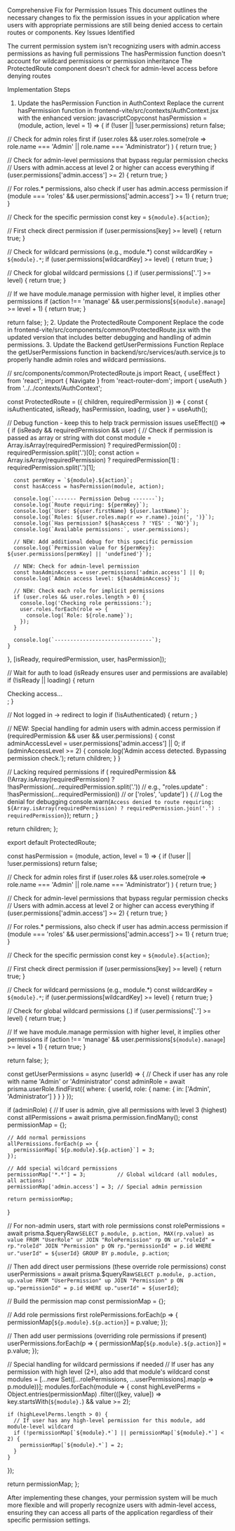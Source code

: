 Comprehensive Fix for Permission Issues
This document outlines the necessary changes to fix the permission issues in your application where users with appropriate permissions are still being denied access to certain routes or components.
Key Issues Identified

The current permission system isn't recognizing users with admin.access permissions as having full permissions
The hasPermission function doesn't account for wildcard permissions or permission inheritance
The ProtectedRoute component doesn't check for admin-level access before denying routes

Implementation Steps
1. Update the hasPermission Function in AuthContext
Replace the current hasPermission function in frontend-vite/src/contexts/AuthContext.jsx with the enhanced version:
javascriptCopyconst hasPermission = (module, action, level = 1) => {
  if (!user || !user.permissions) return false;

  // Check for admin roles first
  if (user.roles && user.roles.some(role => 
    role.name === 'Admin' || role.name === 'Administrator')
  ) {
    return true;
  }
  
  // Check for admin-level permissions that bypass regular permission checks
  // Users with admin.access at level 2 or higher can access everything
  if (user.permissions['admin.access'] >= 2) {
    return true;
  }
  
  // For roles.* permissions, also check if user has admin.access permission
  if (module === 'roles' && user.permissions['admin.access'] >= 1) {
    return true;
  }
  
  // Check for the specific permission
  const key = `${module}.${action}`;
  
  // First check direct permission
  if (user.permissions[key] >= level) {
    return true;
  }
  
  // Check for wildcard permissions (e.g., module.*)
  const wildcardKey = `${module}.*`;
  if (user.permissions[wildcardKey] >= level) {
    return true;
  }
  
  // Check for global wildcard permissions (*.*)
  if (user.permissions['*.*'] >= level) {
    return true;
  }
  
  // If we have module.manage permission with higher level, it implies other permissions
  if (action !== 'manage' && user.permissions[`${module}.manage`] >= level + 1) {
    return true;
  }
  
  return false;
};
2. Update the ProtectedRoute Component
Replace the code in frontend-vite/src/components/common/ProtectedRoute.jsx with the updated version that includes better debugging and handling of admin permissions.
3. Update the Backend getUserPermissions Function
Replace the getUserPermissions function in backend/src/services/auth.service.js to properly handle admin roles and wildcard permissions.

// src/components/common/ProtectedRoute.js
import React, { useEffect } from 'react';
import { Navigate } from 'react-router-dom';
import { useAuth } from '../../contexts/AuthContext';

const ProtectedRoute = ({ children, requiredPermission }) => {
  const { isAuthenticated, isReady, hasPermission, loading, user } = useAuth();
  
  // Debug function - keep this to help track permission issues
  useEffect(() => {
    if (isReady && requiredPermission && user) {
      // Check if permission is passed as array or string with dot
      const module = Array.isArray(requiredPermission) 
        ? requiredPermission[0] 
        : requiredPermission.split('.')[0];
      const action = Array.isArray(requiredPermission) 
        ? requiredPermission[1] 
        : requiredPermission.split('.')[1];
      
      const permKey = `${module}.${action}`;
      const hasAccess = hasPermission(module, action);
      
      console.log(`------- Permission Debug -------`);
      console.log(`Route requiring: ${permKey}`);
      console.log(`User: ${user.firstName} ${user.lastName}`);
      console.log(`Roles: ${user.roles.map(r => r.name).join(', ')}`);
      console.log(`Has permission? ${hasAccess ? 'YES' : 'NO'}`);
      console.log(`Available permissions:`, user.permissions);
      
      // NEW: Add additional debug for this specific permission
      console.log(`Permission value for ${permKey}: ${user.permissions[permKey] || 'undefined'}`);
      
      // NEW: Check for admin-level permission
      const hasAdminAccess = user.permissions['admin.access'] || 0;
      console.log(`Admin access level: ${hasAdminAccess}`);
      
      // NEW: Check each role for implicit permissions
      if (user.roles && user.roles.length > 0) {
        console.log('Checking role permissions:');
        user.roles.forEach(role => {
          console.log(`Role: ${role.name}`);
        });
      }
      
      console.log(`-------------------------------`);
    }
  }, [isReady, requiredPermission, user, hasPermission]);

  // Wait for auth to load (isReady ensures user and permissions are available)
  if (!isReady || loading) {
    return <div className="p-8 text-center text-gray-500">Checking access...</div>;
  }

  // Not logged in → redirect to login
  if (!isAuthenticated) {
    return <Navigate to="/login" replace />;
  }

  // NEW: Special handling for admin users with admin.access permission
  if (requiredPermission && user && user.permissions) {
    const adminAccessLevel = user.permissions['admin.access'] || 0;
    if (adminAccessLevel >= 2) {
      console.log('Admin access detected. Bypassing permission check.');
      return children;
    }
  }

  // Lacking required permissions
  if (
    requiredPermission &&
    (!Array.isArray(requiredPermission)
      ? !hasPermission(...requiredPermission.split('.')) // e.g., "roles.update"
      : !hasPermission(...requiredPermission)) // or ['roles', 'update']
  ) {
    // Log the denial for debugging
    console.warn(`Access denied to route requiring: ${Array.isArray(requiredPermission) ? requiredPermission.join('.') : requiredPermission}`);
    return <Navigate to="/unauthorized" replace />;
  }

  return children;
};

export default ProtectedRoute;

const hasPermission = (module, action, level = 1) => {
  if (!user || !user.permissions) return false;

  // Check for admin roles first
  if (user.roles && user.roles.some(role => 
    role.name === 'Admin' || role.name === 'Administrator')
  ) {
    return true;
  }
  
  // Check for admin-level permissions that bypass regular permission checks
  // Users with admin.access at level 2 or higher can access everything
  if (user.permissions['admin.access'] >= 2) {
    return true;
  }
  
  // For roles.* permissions, also check if user has admin.access permission
  if (module === 'roles' && user.permissions['admin.access'] >= 1) {
    return true;
  }
  
  // Check for the specific permission
  const key = `${module}.${action}`;
  
  // First check direct permission
  if (user.permissions[key] >= level) {
    return true;
  }
  
  // Check for wildcard permissions (e.g., module.*)
  const wildcardKey = `${module}.*`;
  if (user.permissions[wildcardKey] >= level) {
    return true;
  }
  
  // Check for global wildcard permissions (*.*)
  if (user.permissions['*.*'] >= level) {
    return true;
  }
  
  // If we have module.manage permission with higher level, it implies other permissions
  if (action !== 'manage' && user.permissions[`${module}.manage`] >= level + 1) {
    return true;
  }
  
  return false;
};


const getUserPermissions = async (userId) => {
  // Check if user has any role with name 'Admin' or 'Administrator'
  const adminRole = await prisma.userRole.findFirst({
    where: {
      userId,
      role: {
        name: {
          in: ['Admin', 'Administrator']
        }
      }
    }
  });

  if (adminRole) {
    // If user is admin, give all permissions with level 3 (highest)
    const allPermissions = await prisma.permission.findMany();
    const permissionMap = {};
    
    // Add normal permissions
    allPermissions.forEach(p => {
      permissionMap[`${p.module}.${p.action}`] = 3;
    });
    
    // Add special wildcard permissions
    permissionMap['*.*'] = 3;          // Global wildcard (all modules, all actions)
    permissionMap['admin.access'] = 3; // Special admin permission
    
    return permissionMap;
  }

  // For non-admin users, start with role permissions
  const rolePermissions = await prisma.$queryRaw`
    SELECT p.module, p.action, MAX(rp.value) as value
    FROM "UserRole" ur
    JOIN "RolePermission" rp ON ur."roleId" = rp."roleId"
    JOIN "Permission" p ON rp."permissionId" = p.id
    WHERE ur."userId" = ${userId}
    GROUP BY p.module, p.action
  `;

  // Then add direct user permissions (these override role permissions)
  const userPermissions = await prisma.$queryRaw`
    SELECT p.module, p.action, up.value
    FROM "UserPermission" up
    JOIN "Permission" p ON up."permissionId" = p.id
    WHERE up."userId" = ${userId}
  `;

  // Build the permission map
  const permissionMap = {};
  
  // Add role permissions first
  rolePermissions.forEach(p => {
    permissionMap[`${p.module}.${p.action}`] = p.value;
  });
  
  // Then add user permissions (overriding role permissions if present)
  userPermissions.forEach(p => {
    permissionMap[`${p.module}.${p.action}`] = p.value;
  });
  
  // Special handling for wildcard permissions if needed
  // If user has any permission with high level (2+), also add that module's wildcard
  const modules = [...new Set([...rolePermissions, ...userPermissions].map(p => p.module))];
  modules.forEach(module => {
    const highLevelPerms = Object.entries(permissionMap)
      .filter(([key, value]) => key.startsWith(`${module}.`) && value >= 2);
    
    if (highLevelPerms.length > 0) {
      // If user has any high-level permission for this module, add module-level wildcard
      if (!permissionMap[`${module}.*`] || permissionMap[`${module}.*`] < 2) {
        permissionMap[`${module}.*`] = 2;
      }
    }
  });

  return permissionMap;
};


After implementing these changes, your permission system will be much more flexible and will properly recognize users with admin-level access, ensuring they can access all parts of the application regardless of their specific permission settings.